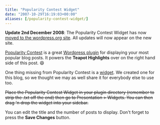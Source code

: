 ```yaml
---
title: "Popularity Contest Widget"
date: "2007-10-29T16:19:03+00:00"
aliases: [/popularity-contest-widget/]
---
```


**Update 2nd December 2008**: The Popularity Contest Widget has now [moved to the wordpress.org site](http://wordpress.org/extend/plugins/popularity-contest-widget/). All updates will now appear on the new site.

[Popularity Contest](http://alexking.org/projects/wordpress/) is a great [Wordpress plugin](http://wordpress.org/extend/plugins/) for displaying your most popular blog posts. It powers the **Teapot Highlights** over on the right hand side of this post. :smile:

One thing missing from Popularity Contest is a [widget](http://codex.wordpress.org/Plugins/WordPress_Widgets). We created one for this blog, so we thought we may as well share it for everybody else to use too.

~~Place the Popularity Contest Widget in your plugin directory (remember to strip the .txt off the end) then go to Presentation &gt; Widgets. You can then drag 'n drop the widget into your sidebar.~~

You can edit the title and the number of posts to display. Don't forget to press the **Save Changes** button.
